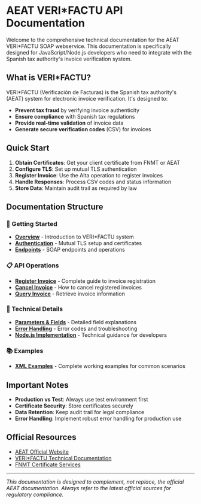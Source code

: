 # AEAT VERI*FACTU API Documentation

Welcome to the comprehensive technical documentation for the AEAT VERI*FACTU SOAP webservice. This documentation is specifically designed for JavaScript/Node.js developers who need to integrate with the Spanish tax authority's invoice verification system.

## What is VERI*FACTU?

VERI*FACTU (Verificación de Facturas) is the Spanish tax authority's (AEAT) system for electronic invoice verification. It's designed to:

- **Prevent tax fraud** by verifying invoice authenticity
- **Ensure compliance** with Spanish tax regulations  
- **Provide real-time validation** of invoice data
- **Generate secure verification codes** (CSV) for invoices

## Quick Start

1. **Obtain Certificates**: Get your client certificate from FNMT or AEAT
2. **Configure TLS**: Set up mutual TLS authentication
3. **Register Invoice**: Use the Alta operation to register invoices
4. **Handle Responses**: Process CSV codes and status information
5. **Store Data**: Maintain audit trail as required by law

## Documentation Structure

### 🚀 Getting Started
- **[Overview](README.md)** - Introduction to VERI*FACTU system
- **[Authentication](docs/authentication.md)** - Mutual TLS setup and certificates
- **[Endpoints](docs/endpoints.md)** - SOAP endpoints and operations

### 📋 API Operations
- **[Register Invoice](docs/alta-register-invoice.md)** - Complete guide to invoice registration
- **[Cancel Invoice](docs/baja-cancel-invoice.md)** - How to cancel registered invoices
- **[Query Invoice](docs/consulta-query-invoice.md)** - Retrieve invoice information

### 🔧 Technical Details
- **[Parameters & Fields](docs/parameters-and-fields.md)** - Detailed field explanations
- **[Error Handling](docs/error-handling.md)** - Error codes and troubleshooting
- **[Node.js Implementation](docs/node-implementation.md)** - Technical guidance for developers

### 📚 Examples
- **[XML Examples](docs/examples.md)** - Complete working examples for common scenarios

## Important Notes

- **Production vs Test**: Always use test environment first
- **Certificate Security**: Store certificates securely
- **Data Retention**: Keep audit trail for legal compliance
- **Error Handling**: Implement robust error handling for production use

## Official Resources

- [AEAT Official Website](https://www.agenciatributaria.es/)
- [VERI*FACTU Technical Documentation](https://www.agenciatributaria.es/AEAT.internet/Inicio/Ayuda/Manuales/_Ayuda_Manuales_/Manuales_tecnico/Manuales_tecnico.html)
- [FNMT Certificate Services](https://www.fnmt.es/)

---

*This documentation is designed to complement, not replace, the official AEAT documentation. Always refer to the latest official sources for regulatory compliance.*
